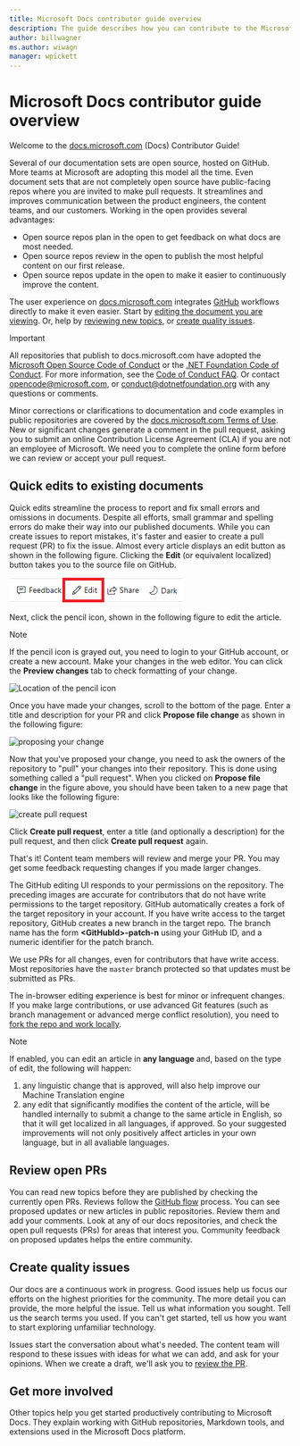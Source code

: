 ```yaml
---
title: Microsoft Docs contributor guide overview
description: The guide describes how you can contribute to the Microsoft documentation site docs.microsoft.com.
author: billwagner
ms.author: wiwagn
manager: wpickett
---
```


# Microsoft Docs contributor guide overview

Welcome to the [docs.microsoft.com](https://docs.microsoft.com) (Docs) Contributor Guide!

Several of our documentation sets are open source, hosted on GitHub. More teams at Microsoft are adopting this model all the time. Even document sets that are not completely open source have public-facing repos where you are invited to make pull requests. It streamlines and improves communication between the product engineers, the content teams, and our customers. Working in the open provides several advantages:

- Open source repos plan in the open to get feedback on what docs are most needed.
- Open source repos review in the open to publish the most helpful content on our first release.
- Open source repos update in the open to make it easier to continuously improve the content.

The user experience on [docs.microsoft.com](https://docs.microsoft.com) integrates [GitHub](https://github.com) workflows directly to make it even easier. Start by [editing the document you are viewing](#quick-edits-to-existing-documents). Or, help by [reviewing new topics](#review-open-prs), or [create quality issues](#create-quality-issues).

> [!IMPORTANT]
> All repositories that publish to docs.microsoft.com have adopted the [Microsoft Open Source Code of Conduct](https://opensource.microsoft.com/codeofconduct/) or the [.NET Foundation Code of Conduct](https://dotnetfoundation.org/code-of-conduct). For more information, see the [Code of Conduct FAQ](https://opensource.microsoft.com/codeofconduct/faq/). Or contact [opencode@microsoft.com](mailto:opencode@microsoft.com), or [conduct@dotnetfoundation.org](mailto:conduct@dotnetfoundation.org) with any questions or comments.<br>
>
> Minor corrections or clarifications to documentation and code examples in public repositories are covered by the [docs.microsoft.com Terms of Use](https://docs.microsoft.com/legal/termsofuse). New or significant changes generate a comment in the pull request, asking you to submit an online Contribution License Agreement (CLA) if you are not an employee of Microsoft. We need you to complete the online form before we can review or accept your pull request.

## Quick edits to existing documents

Quick edits streamline the process to report and fix small errors and omissions in documents. Despite all efforts, small grammar and spelling errors do make their way into our published documents. While you can create issues to report mistakes, it's faster and easier to create a pull request (PR) to fix the issue. Almost every article displays an edit button as shown in the following figure. Clicking the **Edit** (or equivalent localized) button takes you to the source file on GitHub.

![Location of the Edit link](./media/index/edit-article.png)

Next, click the pencil icon, shown in the following figure to edit the article.

> [!NOTE]
> If the pencil icon is grayed out, you need to login to your GitHub account, or create a new account. Make your changes in the web editor. You can click the **Preview changes** tab to check formatting of your change.

![Location of the pencil icon](./media/index/editicon.png)

Once you have made your changes, scroll to the bottom of the page. Enter a title and description for your PR and click **Propose file change** as shown in the following figure:

![proposing your change](./media/index/submit-pull-request.png)

Now that you've proposed your change, you need to ask the owners of the repository to "pull" your changes into their repository. This is done using something called a "pull request". When you clicked on **Propose file change** in the figure above, you should have been taken to a new page that looks like the following figure:

![create pull request](media/index/create-pull-request.png)

Click **Create pull request**, enter a title (and optionally a description) for the pull request, and then click **Create pull request** again.

That's it! Content team members will review and merge your PR. You may get some feedback requesting changes if you made larger changes.

The GitHub editing UI responds to your permissions on the repository. The preceding images are accurate for contributors that do not have write permissions to the target repository. GitHub automatically creates a fork of the target repository in your account. If you have write access to the target repository, GitHub creates a new branch in the target repo. The branch name has the form **\<GitHubId\>-patch-n** using your GitHub ID, and a numeric identifier for the patch branch.

We use PRs for all changes, even for contributors that have write access. Most repositories have the `master` branch protected so that updates must be submitted as PRs.

The in-browser editing experience is best for minor or infrequent changes. If you make large contributions, or use advanced Git features (such as branch management or advanced merge conflict resolution), you need to [fork the repo and work locally](how-to-write-workflows-major.md).

> [!NOTE]
> If enabled, you can edit an article in **any language** and, based on the type of edit, the following will happen:
> 1. any linguistic change that is approved, will also help improve our Machine Translation engine
> 2. any edit that significantly modifies the content of the article, will be handled internally to submit a change to the same article in English, so that it will get localized in all languages, if approved.
> So your suggested improvements will not only positively affect articles in your own language, but in all avaliable languages.

## Review open PRs

You can read new topics before they are published by checking the currently open PRs. Reviews follow the [GitHub flow](https://guides.github.com/introduction/flow/) process. You can see proposed updates or new articles in public repositories. Review them and add your comments. Look at any of our docs repositories, and check the open pull requests (PRs) for areas that interest you. Community feedback on proposed updates helps the entire community.

## Create quality issues

Our docs are a continuous work in progress. Good issues help us focus our efforts on the highest priorities for the community. The more detail you can provide, the more helpful the issue. Tell us what information you sought. Tell us the search terms you used. If you can't get started, tell us how you want to start exploring unfamiliar technology.

Issues start the conversation about what's needed. The content team will respond to these issues with ideas for what we can add, and ask for your opinions. When we create a draft, we'll ask you to [review the PR](#review-open-prs).

## Get more involved

Other topics help you get started productively contributing to Microsoft Docs. They explain working with GitHub repositories, Markdown tools, and extensions used in the Microsoft Docs platform.
